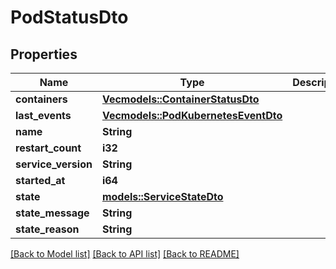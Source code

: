 # PodStatusDto

## Properties

Name | Type | Description | Notes
------------ | ------------- | ------------- | -------------
**containers** | [**Vec<models::ContainerStatusDto>**](ContainerStatusDto.md) |  | 
**last_events** | [**Vec<models::PodKubernetesEventDto>**](PodKubernetesEventDto.md) |  | 
**name** | **String** |  | 
**restart_count** | **i32** |  | 
**service_version** | **String** |  | 
**started_at** | **i64** |  | 
**state** | [**models::ServiceStateDto**](ServiceStateDto.md) |  | 
**state_message** | **String** |  | 
**state_reason** | **String** |  | 

[[Back to Model list]](../README.md#documentation-for-models) [[Back to API list]](../README.md#documentation-for-api-endpoints) [[Back to README]](../README.md)


